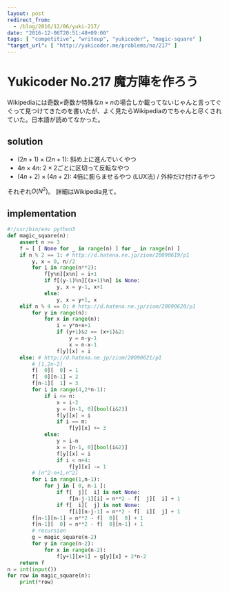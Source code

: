 ```yaml
---
layout: post
redirect_from:
  - /blog/2016/12/06/yuki-217/
date: "2016-12-06T20:51:48+09:00"
tags: [ "competitive", "writeup", "yukicoder", "magic-square" ]
"target_url": [ "http://yukicoder.me/problems/no/217" ]
---
```


# Yukicoder No.217 魔方陣を作ろう

Wikipediaには奇数$\times$奇数か特殊な$n\times n$の場合しか載ってないじゃんと言ってぐぐって見つけてきたのを書いたが、よく見たらWikipediaのでちゃんと尽くされていた。日本語が読めてなかった。

## solution

-   $(2n+1)\times (2n+1)$: 斜め上に進んでいくやつ
-   $4n\times 4n$: $2\times 2$ごとに区切って反転なやつ
-   $(4n+2)\times (4n+2)$: $4$倍に膨らませるやつ (LUX法) / 外枠だけ付けるやつ

それぞれ$O(N^2)$。
詳細はWikipedia見て。

## implementation

``` python
#!/usr/bin/env python3
def magic_square(n):
    assert n >= 3
    f = [ [ None for _ in range(n) ] for _ in range(n) ]
    if n % 2 == 1: # http://d.hatena.ne.jp/ziom/20090619/p1
        y, x = 0, n//2
        for i in range(n**2):
            f[y%n][x%n] = i+1
            if f[(y-1)%n][(x+1)%n] is None:
                y, x = y-1, x+1
            else:
                y, x = y+1, x
    elif n % 4 == 0: # http://d.hatena.ne.jp/ziom/20090620/p1
        for y in range(n):
            for x in range(n):
                i = y*n+x+1
                if (y+1)&2 == (x+1)&2:
                    y = n-y-1
                    x = n-x-1
                f[y][x] = i
    else: # http://d.hatena.ne.jp/ziom/20090621/p1
        # [1,2n-2]
        f[  0][  0] = 1
        f[  0][n-1] = 2
        f[n-1][  1] = 3
        for i in range(4,2*n-1):
            if i <= n:
                x = i-2
                y = [n-1, 0][bool(i&2)]
                f[y][x] = i
                if i == n:
                    f[y][x] += 3
            else:
                y = i-n
                x = [n-1, 0][bool(i&2)]
                f[y][x] = i
                if i < n+4:
                    f[y][x] -= 1
        # [n^2-n+1,n^2]
        for i in range(1,n-1):
            for j in [ 0, n-1 ]:
                if f[  j][  i] is not None:
                    f[n-j-1][i] = n**2 - f[  j][  i] + 1
                if f[  i][  j] is not None:
                    f[i][n-j-1] = n**2 - f[  i][  j] + 1
        f[n-1][n-1] = n**2 - f[  0][  0] + 1
        f[n-1][  0] = n**2 - f[  0][n-1] + 1
        # recursion
        g = magic_square(n-2)
        for y in range(n-2):
            for x in range(n-2):
                f[y+1][x+1] = g[y][x] + 2*n-2
    return f
n = int(input())
for row in magic_square(n):
    print(*row)
```
